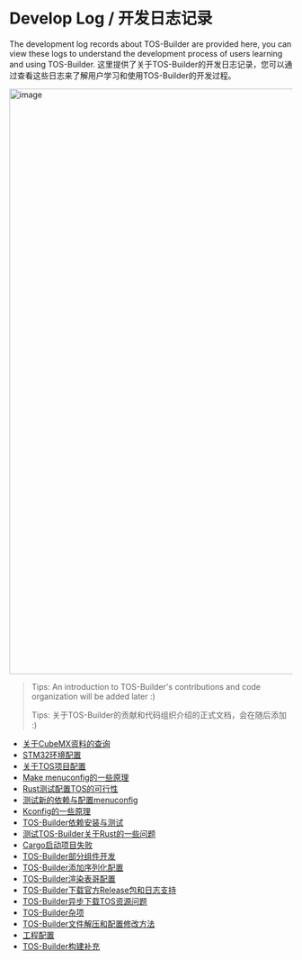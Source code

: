 # Develop Log / 开发日志记录

The development log records about TOS-Builder are provided here, you can view these logs to understand the development process of users learning and using TOS-Builder.
这里提供了关于TOS-Builder的开发日志记录，您可以通过查看这些日志来了解用户学习和使用TOS-Builder的开发过程。

<img width="1040" alt="image" src="https://github.com/IRONICBo/TOS-Builder/assets/47499836/c0e533cc-11f9-46d0-a5bd-711d87284440">

> Tips: An introduction to TOS-Builder's contributions and code organization will be added later :)
> 
> Tips: 关于TOS-Builder的贡献和代码组织介绍的正式文档，会在随后添加 :)

- [关于CubeMX资料的查询](./docs/logs/Inquiry_about_CubeMX_information.md)
- [STM32环境配置](./docs/logs/STM32_environment_configuration.md)
- [关于TOS项目配置](./docs/logs/About_TOS_project_configuration.md)
- [Make menuconfig的一些原理](./docs/logs/Some_principles_of_make_menuconfig.md)
- [Rust测试配置TOS的可行性](./docs/logs/Rust_test_configuration_TOS_feasibility.md)
- [测试新的依赖与配置menuconfig](./docs/logs/Test_new_dependencies_and_configure_menuconfig.md)
- [Kconfig的一些原理](./docs/logs/Some_principles_of_Kconfig.md)
- [TOS-Builder依赖安装与测试](./docs/logs/TOS-Builder_dependency_installation_and_test.md)
- [测试TOS-Builder关于Rust的一些问题](./docs/logs/Test_TOS-Builder_about_Rust_some_problems.md)
- [Cargo启动项目失败](./docs/logs/Cargo_failed_to_start_the_project.md)
- [TOS-Builder部分组件开发](./docs/logs/TOS-Builder_partial_component_development.md)
- [TOS-Builder添加序列化配置](./docs/logs/TOS-Builder_add_serialization_configuration.md)
- [TOS-Builder渲染表哥配置](./docs/logs/TOS-Builder_render_table_configuration.md)
- [TOS-Builder下载官方Release包和日志支持](./docs/logs/TOS-Builder_download_official_Release_package.md)
- [TOS-Builder异步下载TOS资源问题](./docs/logs/TOS-Builder_asynchronous_download_TOS_resource_problem.md)
- [TOS-Builder杂项](./docs/logs/TOS-Builder_miscellaneous.md)
- [TOS-Builder文件解压和配置修改方法](./docs/logs/TOS-Builder_file_decompression_and_configuration_modification_logic.md)
- [工程配置](./docs/logs/Project_configuration.md)
- [TOS-Builder构建补充](./docs/logs/TOS-Builder_build_supplement.md)